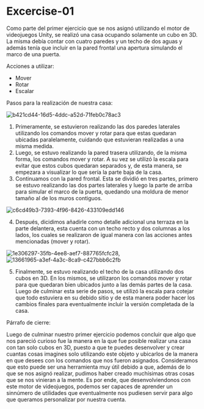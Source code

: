 # Excercise-01

Como parte del primer ejercicio que se nos asignó utilizando el motor de videojuegos Unity, se realizó una casa ocupando solamente un cubo en 3D. La misma debía contar con cuatro paredes y un techo de dos aguas y además tenía que incluir en la pared frontal una apertura simulando el marco de una puerta.

Acciones a utilizar:
-	Mover
-	Rotar 
-	Escalar
  
Pasos para la realización de nuestra casa:

![b421cd44-16d5-4ddc-a52d-71feb0c78ac3](https://github.com/Bloemlezing/Proyecto-1/assets/143332773/097be67e-b9aa-447a-aa9c-5387b4f23d1d)

1.	Primeramente, se estuvieron realizando las dos paredes laterales utilizando los comandos mover y rotar para que estas quedaran ubicadas paralelamente, cuidando que estuvieran realizadas a una misma medida.
2.	Luego, se estuvo realizando la pared trasera utilizando, de la misma forma, los comandos mover y rotar. A su vez se utilizó la escala para evitar que estos cubos quedaran separados y, de esta manera, se empezara a visualizar lo que sería la parte baja de la casa.
3.	Continuamos con la pared frontal. Esta se dividió en tres partes, primero se estuvo realizando las dos partes laterales y luego la parte de arriba para simular el marco de la puerta, quedando una moldura de menor tamaño al de los muros contiguos.

![c6cd49b3-7393-4f96-8426-433109edd146](https://github.com/Bloemlezing/Proyecto-1/assets/143332773/43464918-3986-4b80-afb8-c769ad5f0360)


4.	Después, dicidimos añadirle como detalle adicional una terraza en la parte delantera, esta cuenta con un techo recto y dos columnas a los lados, los cuales se realizaron de igual manera con las acciones antes mencionadas (mover y rotar).

![1e306297-35fb-4ee8-aef7-887765fcfc28](https://github.com/krivera65/Excercise-01/assets/143332773/3ec9ab42-e6d3-4fb9-b65b-1fae4a0ae1a3),![13661965-a3ef-4a3c-8ca9-c427bbb6c2fb](https://github.com/Bloemlezing/Proyecto-1/assets/143332773/9863e4ad-7186-4a47-ad73-2bceb9ae44e4)

5.	Finalmente, se estuvo realizando el techo de la casa utilizando dos cubos en 3D. En los mismos, se utilizaron los comandos mover y rotar para que quedaran bien ubicados junto a las demás partes de la casa. Luego de culminar esta serie de pasos, se utilizó la escala para cotejar que todo estuviera en su debido sitio y de esta manera poder hacer los cambios finales para eventualmente incluir la versión completada de la casa.

Párrafo de cierre:

Luego de culminar nuestro primer ejercicio podemos concluir que algo que nos pareció curioso fue la manera en la que fue posible realizar una casa con tan solo cubos en 3D, puesto a que te puedes desenvolver y crear cuantas cosas imagines solo utilizando este objeto y ubicarlos de la manera en que desees con los comandos que nos fueron asignados. Consideramos que esto puede ser una herramienta muy útil debido a que, además de lo que se nos asignó realizar, pudimos haber creado muchísimas otras cosas que se nos vinieran a la mente. Es por ende, que desenvolviendonos con este motor de videojuegos, podemos ser capaces de aprender un sinnúmero de utilidades que eventualmente nos pudiesen servir para algo que queramos personalizar por nuestra cuenta.
